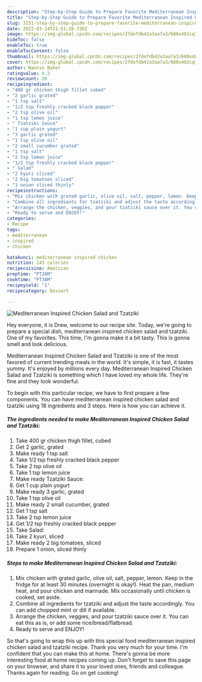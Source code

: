 ```yaml
---
description: "Step-by-Step Guide to Prepare Favorite Mediterranean Inspired Chicken Salad and Tzatziki"
title: "Step-by-Step Guide to Prepare Favorite Mediterranean Inspired Chicken Salad and Tzatziki"
slug: 3151-step-by-step-guide-to-prepare-favorite-mediterranean-inspired-chicken-salad-and-tzatziki
date: 2022-03-14T21:51:28.736Z
image: https://img-global.cpcdn.com/recipes/2fdefdb42a3aa7a3/680x482cq70/mediterranean-inspired-chicken-salad-and-tzatziki-recipe-main-photo.jpg
hideToc: false
enableToc: true
enableTocContent: false
thumbnail: https://img-global.cpcdn.com/recipes/2fdefdb42a3aa7a3/680x482cq70/mediterranean-inspired-chicken-salad-and-tzatziki-recipe-main-photo.jpg
cover: https://img-global.cpcdn.com/recipes/2fdefdb42a3aa7a3/680x482cq70/mediterranean-inspired-chicken-salad-and-tzatziki-recipe-main-photo.jpg
author: Nannie Baker
ratingvalue: 4.2
reviewcount: 20
recipeingredient:
- "400 gr chicken thigh fillet cubed"
- "2 garlic grated"
- "1 tsp salt"
- "1/2 tsp freshly cracked black pepper"
- "2 tsp olive oil"
- "1 tsp lemon juice"
- " Tzatziki Sauce"
- "1 cup plain yogurt"
- "3 garlic grated"
- "1 tsp olive oil"
- "2 small cucumber grated"
- "1 tsp salt"
- "2 tsp lemon juice"
- "1/2 tsp freshly cracked black pepper"
- " Salad"
- "2 kyuri sliced"
- "2 big tomatoes sliced"
- "1 onion sliced thinly"
recipeinstructions:
- "Mix chicken with grated garlic, olive oil, salt, pepper, lemon. Keep in the fridge for at least 30 minutes (overnight is okay!). Heat the pan, medium heat, and pour chicken and marinade. Mix occasionally until chicken is cooked, set aside."
- "Combine all ingredients for tzatziki and adjust the taste accordingly. You can add chopped mint or dill if available."
- "Arrange the chicken, veggies, and pour tzatziki sauce over it. You can eat this as is, or add some rice/bread/flatbread."
- "Ready to serve and ENJOY!"
categories:
- Recipe
tags:
- mediterranean
- inspired
- chicken

katakunci: mediterranean inspired chicken 
nutrition: 143 calories
recipecuisine: American
preptime: "PT26M"
cooktime: "PT38M"
recipeyield: "1"
recipecategory: Dessert

---
```



![Mediterranean Inspired Chicken Salad and Tzatziki](https://img-global.cpcdn.com/recipes/2fdefdb42a3aa7a3/680x482cq70/mediterranean-inspired-chicken-salad-and-tzatziki-recipe-main-photo.jpg)

Hey everyone, it is Drew, welcome to our recipe site. Today, we're going to prepare a special dish, mediterranean inspired chicken salad and tzatziki. One of my favorites. This time, I'm gonna make it a bit tasty. This is gonna smell and look delicious.

Mediterranean Inspired Chicken Salad and Tzatziki is one of the most favored of current trending meals in the world. It's simple, it is fast, it tastes yummy. It's enjoyed by millions every day. Mediterranean Inspired Chicken Salad and Tzatziki is something which I have loved my whole life. They're fine and they look wonderful.




To begin with this particular recipe, we have to first prepare a few components. You can have mediterranean inspired chicken salad and tzatziki using 18 ingredients and 3 steps. Here is how you can achieve it.

<!--inarticleads1-->

##### The ingredients needed to make Mediterranean Inspired Chicken Salad and Tzatziki:

1. Take 400 gr chicken thigh fillet, cubed
1. Get 2 garlic, grated
1. Make ready 1 tsp salt
1. Take 1/2 tsp freshly cracked black pepper
1. Take 2 tsp olive oil
1. Take 1 tsp lemon juice
1. Make ready  Tzatziki Sauce:
1. Get 1 cup plain yogurt
1. Make ready 3 garlic, grated
1. Take 1 tsp olive oil
1. Make ready 2 small cucumber, grated
1. Get 1 tsp salt
1. Take 2 tsp lemon juice
1. Get 1/2 tsp freshly cracked black pepper
1. Take  Salad:
1. Take 2 kyuri, sliced
1. Make ready 2 big tomatoes, sliced
1. Prepare 1 onion, sliced thinly




<!--inarticleads2-->

##### Steps to make Mediterranean Inspired Chicken Salad and Tzatziki:

1. Mix chicken with grated garlic, olive oil, salt, pepper, lemon. Keep in the fridge for at least 30 minutes (overnight is okay!). Heat the pan, medium heat, and pour chicken and marinade. Mix occasionally until chicken is cooked, set aside.
1. Combine all ingredients for tzatziki and adjust the taste accordingly. You can add chopped mint or dill if available.
1. Arrange the chicken, veggies, and pour tzatziki sauce over it. You can eat this as is, or add some rice/bread/flatbread.
1. Ready to serve and ENJOY!



So that's going to wrap this up with this special food mediterranean inspired chicken salad and tzatziki recipe. Thank you very much for your time. I'm confident that you can make this at home. There's gonna be more interesting food at home recipes coming up. Don't forget to save this page on your browser, and share it to your loved ones, friends and colleague. Thanks again for reading. Go on get cooking!
